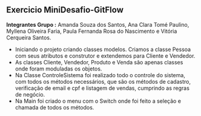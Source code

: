 ## Exercicio MiniDesafio-GitFlow
**Integrantes Grupo :** Amanda Souza dos Santos, Ana Clara Tomé Paulino, Myllena Oliveira Faria, Paula Fernanda Rosa do Nascimento e Vitória Cerqueira Santos.

- Iniciando o projeto criando classes modelos. Criamos a classe Pessoa com seus atributos e construtor e extendemos para Cliente e Vendedor.
- As classes Cliente, Vendedor, Produto e Venda são apenas classes onde foram moduladas os objetos.
- Na Classe ControleSistema foi realizado todo o controle do sistema, com todos os métodos necessários, que são os métodos de cadastro, verificação
  de email e cpf e listagem de vendas, cumprindo as regras de negócio.
- Na Main foi criado o menu com o Switch onde foi feito a seleção e chamada de todos os métodos.